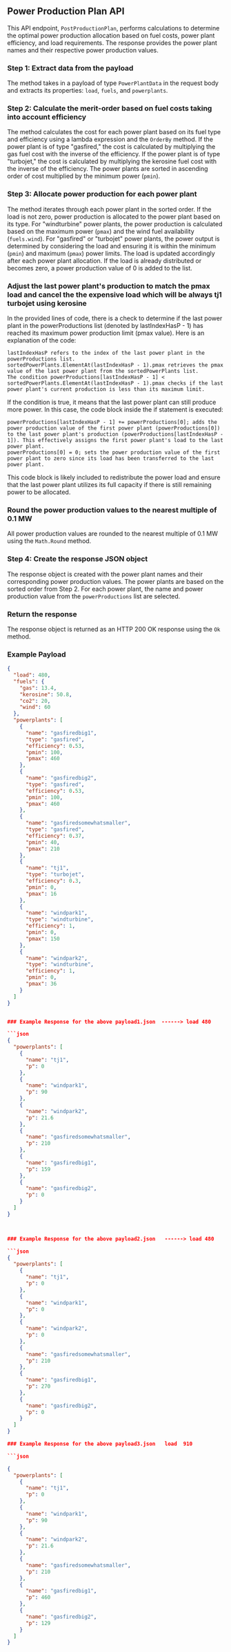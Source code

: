 ## Power Production Plan API

This API endpoint, `PostProductionPlan`, performs calculations to determine the optimal power production allocation based on fuel costs, power plant efficiency, and load requirements. The response provides the power plant names and their respective power production values.

### Step 1: Extract data from the payload
The method takes in a payload of type `PowerPlantData` in the request body and extracts its properties: `load`, `fuels`, and `powerplants`.

### Step 2: Calculate the merit-order based on fuel costs taking into account efficiency
The method calculates the cost for each power plant based on its fuel type and efficiency using a lambda expression and the `OrderBy` method. If the power plant is of type "gasfired," the cost is calculated by multiplying the gas fuel cost with the inverse of the efficiency. If the power plant is of type "turbojet," the cost is calculated by multiplying the kerosine fuel cost with the inverse of the efficiency. The power plants are sorted in ascending order of cost multiplied by the minimum power (`pmin`).

### Step 3: Allocate power production for each power plant
The method iterates through each power plant in the sorted order. If the load is not zero, power production is allocated to the power plant based on its type. For "windturbine" power plants, the power production is calculated based on the maximum power (`pmax`) and the wind fuel availability (`fuels.wind`). For "gasfired" or "turbojet" power plants, the power output is determined by considering the load and ensuring it is within the minimum (`pmin`) and maximum (`pmax`) power limits. The load is updated accordingly after each power plant allocation. If the load is already distributed or becomes zero, a power production value of 0 is added to the list.

### Adjust the last power plant's production to match the pmax load and cancel the the  expensive load which will be always tj1 turbojet using kerosine
In the provided lines of code, there is a check to determine if the last power plant in the powerProductions list (denoted by lastIndexHasP - 1) has reached its maximum power production limit (pmax value). Here is an explanation of the code:

    lastIndexHasP refers to the index of the last power plant in the powerProductions list.
    sortedPowerPlants.ElementAt(lastIndexHasP - 1).pmax retrieves the pmax value of the last power plant from the sortedPowerPlants list.
    The condition powerProductions[lastIndexHasP - 1] < sortedPowerPlants.ElementAt(lastIndexHasP - 1).pmax checks if the last power plant's current production is less than its maximum limit.

If the condition is true, it means that the last power plant can still produce more power. In this case, the code block inside the if statement is executed:

    powerProductions[lastIndexHasP - 1] += powerProductions[0]; adds the power production value of the first power plant (powerProductions[0]) to the last power plant's production (powerProductions[lastIndexHasP - 1]). This effectively assigns the first power plant's load to the last power plant.
    powerProductions[0] = 0; sets the power production value of the first power plant to zero since its load has been transferred to the last power plant.

This code block is likely included to redistribute the power load and ensure that the last power plant utilizes its full capacity if there is still remaining power to be allocated.

### Round the power production values to the nearest multiple of 0.1 MW
All power production values are rounded to the nearest multiple of 0.1 MW using the `Math.Round` method.

### Step 4: Create the response JSON object
The response object is created with the power plant names and their corresponding power production values. The power plants are based on the sorted order from Step 2. For each power plant, the name and power production value from the `powerProductions` list are selected.

### Return the response
The response object is returned as an HTTP 200 OK response using the `Ok` method.


### Example Payload

```json
{
  "load": 480,
  "fuels": {
    "gas": 13.4,
    "kerosine": 50.8,
    "co2": 20,
    "wind": 60
  },
  "powerplants": [
    {
      "name": "gasfiredbig1",
      "type": "gasfired",
      "efficiency": 0.53,
      "pmin": 100,
      "pmax": 460
    },
    {
      "name": "gasfiredbig2",
      "type": "gasfired",
      "efficiency": 0.53,
      "pmin": 100,
      "pmax": 460
    },
    {
      "name": "gasfiredsomewhatsmaller",
      "type": "gasfired",
      "efficiency": 0.37,
      "pmin": 40,
      "pmax": 210
    },
    {
      "name": "tj1",
      "type": "turbojet",
      "efficiency": 0.3,
      "pmin": 0,
      "pmax": 16
    },
    {
      "name": "windpark1",
      "type": "windturbine",
      "efficiency": 1,
      "pmin": 0,
      "pmax": 150
    },
    {
      "name": "windpark2",
      "type": "windturbine",
      "efficiency": 1,
      "pmin": 0,
      "pmax": 36
    }
  ]
}


### Example Response for the above payload1.json  ------> load 480 

```json
{
  "powerplants": [
    {
      "name": "tj1",
      "p": 0
    },
    {
      "name": "windpark1",
      "p": 90
    },
    {
      "name": "windpark2",
      "p": 21.6
    },
    {
      "name": "gasfiredsomewhatsmaller",
      "p": 210
    },
    {
      "name": "gasfiredbig1",
      "p": 159
    },
    {
      "name": "gasfiredbig2",
      "p": 0
    }
  ]
}



### Example Response for the above payload2.json   ------> load 480 

```json
{
  "powerplants": [
    {
      "name": "tj1",
      "p": 0
    },
    {
      "name": "windpark1",
      "p": 0
    },
    {
      "name": "windpark2",
      "p": 0
    },
    {
      "name": "gasfiredsomewhatsmaller",
      "p": 210
    },
    {
      "name": "gasfiredbig1",
      "p": 270
    },
    {
      "name": "gasfiredbig2",
      "p": 0
    }
  ]
}

### Example Response for the above payload3.json   load  910 

```json

{
  "powerplants": [
    {
      "name": "tj1",
      "p": 0
    },
    {
      "name": "windpark1",
      "p": 90
    },
    {
      "name": "windpark2",
      "p": 21.6
    },
    {
      "name": "gasfiredsomewhatsmaller",
      "p": 210
    },
    {
      "name": "gasfiredbig1",
      "p": 460
    },
    {
      "name": "gasfiredbig2",
      "p": 129
    }
  ]
}
